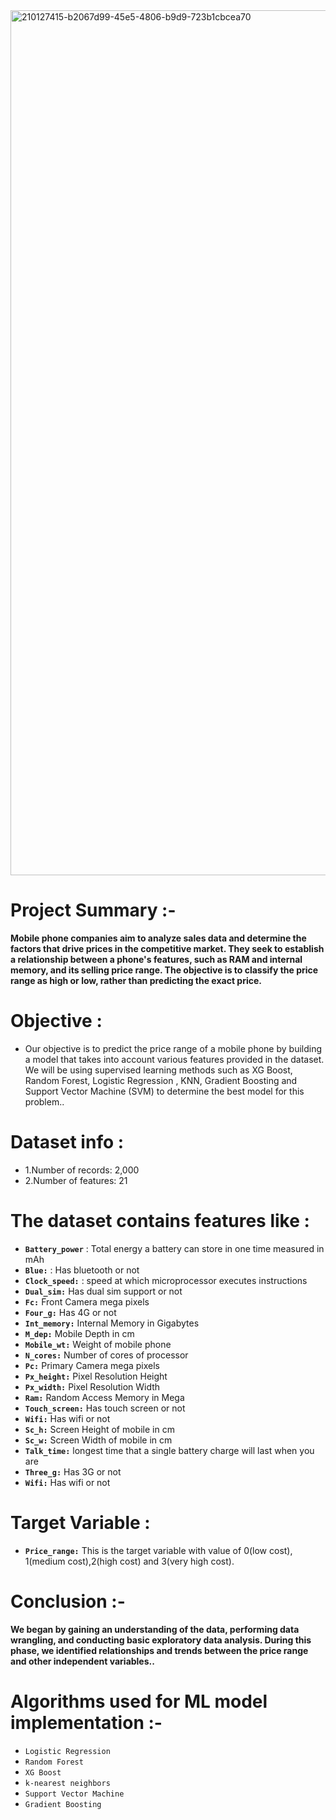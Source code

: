 <img width="1384" alt="210127415-b2067d99-45e5-4806-b9d9-723b1cbcea70" src="https://user-images.githubusercontent.com/96717126/235229273-ee9d050e-9910-4462-bebe-ff5b8dd1b94a.png">

# Project Summary :-
**Mobile phone companies aim to analyze sales data and determine the factors that drive prices in the competitive market. They seek to establish a relationship between a phone's features, such as RAM and internal memory, and its selling price range. The objective is to classify the price range as high or low, rather than predicting the exact price.**

# Objective :
- Our objective is to predict the price range of a mobile phone by building a model that takes into account various features provided in the dataset. We will be using supervised learning methods such as XG Boost, Random Forest, Logistic Regression	, KNN, Gradient Boosting and Support Vector Machine (SVM) to determine the best model for this problem..

# Dataset info :
- 1.Number of records: 2,000
- 2.Number of features: 21

# The dataset contains features like :
- **`Battery_power`** : Total energy a battery can store in one time measured in mAh
- **`Blue:`** : Has bluetooth or not
- **`Clock_speed:`** : speed at which microprocessor executes instructions
- **`Dual_sim:`** Has dual sim support or not
- **`Fc:`** Front Camera mega pixels
- **`Four_g:`** Has 4G or not
- **`Int_memory:`** Internal Memory in Gigabytes
- **`M_dep:`** Mobile Depth in cm
- **`Mobile_wt:`** Weight of mobile phone
- **`N_cores:`** Number of cores of processor
- **`Pc:`** Primary Camera mega pixels
- **`Px_height:`** Pixel Resolution Height
- **`Px_width:`** Pixel Resolution Width
- **`Ram:`**  Random Access Memory in Mega
- **`Touch_screen:`**  Has touch screen or not
- **`Wifi:`**  Has wifi or not
- **`Sc_h:`**  Screen Height of mobile in cm
- **`Sc_w:`**  Screen Width of mobile in cm
- **`Talk_time:`**  longest time that a single battery charge will last when you are
- **`Three_g:`**  Has 3G or not
- **`Wifi:`**  Has wifi or not

# Target Variable :
- **`Price_range:`**  This is the target variable with value of 0(low cost), 1(medium cost),2(high cost) and 3(very high cost).

# Conclusion :-
**We began by gaining an understanding of the data, performing data wrangling, and conducting basic exploratory data analysis. During this phase, we identified relationships and trends between the price range and other independent variables..**

# Algorithms used for ML model implementation :-
- `Logistic Regression`
- `Random Forest`
- `XG Boost`
- `k-nearest neighbors `
- `Support Vector Machine`
- `Gradient Boosting`



